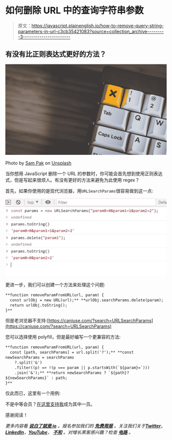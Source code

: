 # 如何删除 URL 中的查询字符串参数

> 原文：<https://javascript.plainenglish.io/how-to-remove-query-string-parameters-in-url-c3cb35421083?source=collection_archive---------3----------------------->

## 有没有比正则表达式更好的方法？

![](img/75b81924253e3aac4d5422a037906457.png)

Photo by [Sam Pak](https://unsplash.com/@melocokr?utm_source=medium&utm_medium=referral) on [Unsplash](https://unsplash.com?utm_source=medium&utm_medium=referral)

当你想用 JavaScript 删除一个 URL 的参数时，你可能会首先想到使用正则表达式，但是写起来很烦人。有没有更好的方法来避免为此使用 regex？

首先，如果你使用的是现代浏览器，用`URLSearchParams`很容易做到这一点:

![](img/f785b9c79d054db33b8867e3479f6641.png)

更进一步，我们可以创建一个方法来处理这个问题:

```
**function removeParamFromURL(url, param) {
  const urlObj = new URL(url);** **urlObj.searchParams.delete(param);
  return urlObj.toString();
}**
```

但是老浏览器不支持:[https://caniuse.com/?search=URLSearchParams](https://caniuse.com/?search=URLSearchParams)

您可以选择使用 polyfill，但是最好编写一个更兼容的方法:

```
**function removeParamFromURL(url, param) {
  const [path, searchParams] = url.split('?');** **const newSearchParams = searchParams
    ?.split('&')
    .filter((p) => !(p === param || p.startsWith(`${param}=`)))
    .join('&');** **return newSearchParams ? `${path}?${newSearchParams}` : path;
}**
```

仅此而已，这里有一个用例:

不是中等会员？[在这里支持我](https://medium.com/@hibrandonevans/membership)成为其中一员。

感谢阅读！

*更多内容看* [***说白了就是 io***](https://plainenglish.io/) *。报名参加我们的* [***免费周报***](http://newsletter.plainenglish.io/) *。关注我们关于*[***Twitter***](https://twitter.com/inPlainEngHQ)，[***LinkedIn***](https://www.linkedin.com/company/inplainenglish/)*，*[***YouTube***](https://www.youtube.com/channel/UCtipWUghju290NWcn8jhyAw)*，* [***不和***](https://discord.gg/GtDtUAvyhW) *。对增长黑客感兴趣？检查* [***电路***](https://circuit.ooo/) *。*